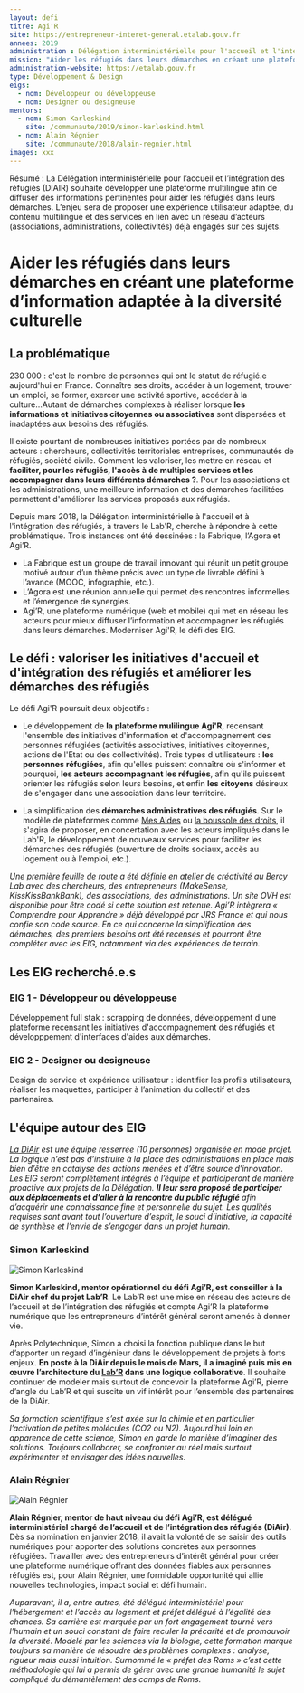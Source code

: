 ```yaml
---
layout: defi
titre: Agi'R
site: https://entrepreneur-interet-general.etalab.gouv.fr
annees: 2019
administration : Délégation interministérielle pour l'accueil et l'intégration des réfugiés (DIAIR)
mission: "Aider les réfugiés dans leurs démarches en créant une plateforme d’information adaptée à la diversité culturelle"
administration-website: https://etalab.gouv.fr
type: Développement & Design
eigs:
  - nom: Développeur ou développeuse
  - nom: Designer ou designeuse
mentors:
  - nom: Simon Karleskind
    site: /communaute/2019/simon-karleskind.html
  - nom: Alain Régnier
    site: /communaute/2018/alain-regnier.html
images: xxx
---
```


 Résumé : La Délégation interministérielle pour l’accueil et l’intégration
 des réfugiés (DIAIR) souhaite développer une plateforme multilingue
 afin de diffuser des informations pertinentes pour aider les réfugiés
 dans leurs démarches. L’enjeu sera de proposer une expérience
 utilisateur adaptée, du contenu multilingue et des services en lien
 avec un réseau d’acteurs (associations, administrations, collectivités)
 déjà engagés sur ces sujets.

 # Aider les réfugiés dans leurs démarches en créant une plateforme d’information adaptée à la diversité culturelle

## La problématique

230 000 : c'est le nombre de personnes qui ont le statut de réfugié.e aujourd'hui en France. Connaître ses droits, accéder à un logement, trouver un emploi, se former, exercer une activité sportive, accéder à la culture...Autant de démarches complexes à réaliser lorsque **les informations et initiatives citoyennes ou associatives** sont dispersées et inadaptées aux besoins des réfugiés.

Il existe pourtant de nombreuses initiatives portées par de nombreux acteurs : chercheurs, collectivités territoriales entreprises, communautés de réfugiés, société civile. Comment les valoriser, les mettre en réseau et **faciliter, pour les réfugiés, l'accès à de multiples services et les accompagner dans leurs différents démarches ?**. Pour les associations et les administrations, une meilleure information et des démarches facilitées permettent d'améliorer les services proposés aux réfugiés.

Depuis mars 2018, la Délégation interministérielle à l'accueil et à l'intégration des réfugiés, à travers le Lab'R, cherche à répondre à cette problématique. Trois instances ont été dessinées : la Fabrique, l’Agora et Agi’R.
* La Fabrique est un groupe de travail innovant qui réunit un petit groupe motivé autour d’un thème précis avec un type de livrable défini à l’avance (MOOC, infographie, etc.).
* L’Agora est une réunion annuelle qui permet des rencontres informelles et l’émergence de synergies.
* Agi’R, une plateforme numérique (web et mobile) qui met en réseau les acteurs pour mieux diffuser l’information et accompagner les réfugiés dans leurs démarches. Moderniser Agi'R, le défi des EIG.


## Le défi : valoriser les initiatives d'accueil et d'intégration des réfugiés et améliorer les démarches des réfugiés

Le défi Agi'R poursuit deux objectifs :

* Le développement de **la plateforme mulilingue Agi'R**, recensant l'ensemble des initiatives d'information et d'accompagnement des personnes réfugiées (activités associatives, initiatives citoyennes, actions de l'Etat ou des collectivités). Trois types d'utilisateurs : **les personnes réfugiées**, afin qu'elles puissent connaître où s'informer et pourquoi, **les acteurs accompagnant les réfugiés**, afin qu'ils puissent orienter les réfugiés selon leurs besoins, et enfin **les citoyens** désireux de s'engager dans une association dans leur territoire.

* La simplification des **démarches administratives des réfugiés**. Sur le modèle de plateformes comme [Mes Aides](https://mes-aides.gouv.fr/) ou [la boussole des droits](https://boussole.jeunes.gouv.fr/), il s'agira de proposer, en concertation avec les acteurs impliqués dans le Lab'R, le développement de nouveaux services pour faciliter les démarches des réfugiés (ouverture de droits sociaux, accès au logement ou à l'emploi, etc.).

_Une première feuille de route a été définie en atelier de créativité au Bercy Lab avec des chercheurs, des entrepreneurs (MakeSense, KissKissBankBank), des associations, des administrations. Un site OVH est disponible pour être codé si cette solution est retenue. Agi’R intègrera « Comprendre pour Apprendre » déjà développé par JRS France et qui nous confie son code source. En ce qui concerne la simplification des démarches, des premiers besoins ont été recensés et pourront être compléter avec les EIG, notamment via des expériences de terrain._

## Les EIG recherché.e.s

### EIG 1 - Développeur ou développeuse
Développement full stak : scrapping de données, développement d'une plateforme recensant les initiatives d'accompagnement des réfugiés et développpement d'interfaces d'aides aux démarches.

### EIG 2 - Designer ou designeuse
Design de service et expérience utilisateur : identifier les profils utilisateurs, réaliser les maquettes, participer à l’animation du collectif et des partenaires.


## L'équipe autour des EIG

_[La DiAir](http://accueil-integration-refugies.fr/) est une équipe resserrée (10 personnes) organisée en mode projet. La logique n’est pas d’instruire à la place des administrations en place mais bien d’être en catalyse des actions menées et d’être source d’innovation. Les EIG seront complètement intégrés à l’équipe et participeront de manière proactive aux projets de la Délégation. **Il leur sera proposé de participer aux déplacements et d’aller à la rencontre du public réfugié** afin d’acquérir une connaissance fine et personnelle du sujet. Les qualités requises sont avant tout l’ouverture d’esprit, le souci d’initiative, la capacité de synthèse et l’envie de s’engager dans un projet humain._

### Simon Karleskind

![Simon Karleskind](/img/communaute/simon-karleskind.png)


**Simon Karleskind, mentor opérationnel du défi Agi’R, est conseiller à la DiAir chef du projet Lab’R**. Le Lab’R est une mise en réseau des acteurs de l’accueil et de l’intégration des réfugiés et compte Agi’R la plateforme numérique que les entrepreneurs d’intérêt général seront amenés à donner vie.

Après Polytechnique, Simon a choisi la fonction publique dans le but d’apporter un regard d’ingénieur dans le développement de projets à forts enjeux. **En poste à la DiAir depuis le mois de Mars, il a imaginé puis mis en œuvre l’architecture du [Lab’R](http://accueil-integration-refugies.fr/le-labr/) dans une logique collaborative**. Il souhaite continuer de modeler mais surtout de concevoir la plateforme Agi’R, pierre d’angle du Lab’R et qui suscite un vif intérêt pour l’ensemble des partenaires de la DiAir.

_Sa formation scientifique s’est axée sur la chimie et en particulier l’activation de petites molécules (CO2 ou N2). Aujourd’hui loin en apparence de cette science, Simon en garde la manière d’imaginer des solutions. Toujours collaborer, se confronter au réel mais surtout expérimenter et envisager des idées nouvelles._


### Alain Régnier

![Alain Régnier](/img/communaute/alain-regnier.png)

**Alain Régnier, mentor de haut niveau du défi Agi’R, est délégué interministériel chargé de l’accueil et de l’intégration des réfugiés (DiAir)**. Dès sa nomination en janvier 2018, il avait la volonté de se saisir des outils numériques pour apporter des solutions concrètes aux personnes réfugiées. Travailler avec des entrepreneurs d’intérêt général pour créer une plateforme numérique offrant des données fiables aux personnes réfugiés est, pour Alain Régnier, une formidable opportunité qui allie nouvelles technologies, impact social et défi humain.

_Auparavant, il a, entre autres, été délégué interministériel pour l’hébergement et l’accès au logement et préfet délégué à l’égalité des chances. Sa carrière est marquée par un fort engagement tourné vers l’humain et un souci constant de faire reculer la précarité et de promouvoir la diversité. Modelé par les sciences via la biologie, cette formation marque toujours sa manière de résoudre des problèmes complexes :  analyse, rigueur mais aussi intuition. Surnommé le « préfet des Roms » c’est cette méthodologie qui lui a permis de gérer avec une grande humanité le sujet compliqué du démantèlement des camps de Roms._
